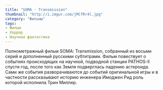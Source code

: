 ```yaml
---
title: "SOMA · Transmission"
thumbnail: "http://i.imgur.com/jMCfRr4l.jpg"
category: "Фильмы"
tags:
- Фильм
- Хоррор
- Научная фантастика
---
```


<div full>
	<div class="youtube" id="nsgQcRxf3e0"></div>
</div>

Полнометражный фильм SOMA: Transmission, собранный из восьми серий и дополненный русскими субтитрами. Фильм повествует о событиях происходящих на научной, подводной станции PATHOS-ll спустя год, после того как Земля подверглась падению астероида. Сами же события разворачиваются до событий оригинальной игры и в частности рассказывают историю инженера Имоджен Рид роль которой исполнила Трин Миллер.